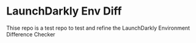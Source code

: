 # LaunchDarkly Env Diff
Thise repo is a test repo to test and refine the LaunchDarkly Environment Difference Checker
